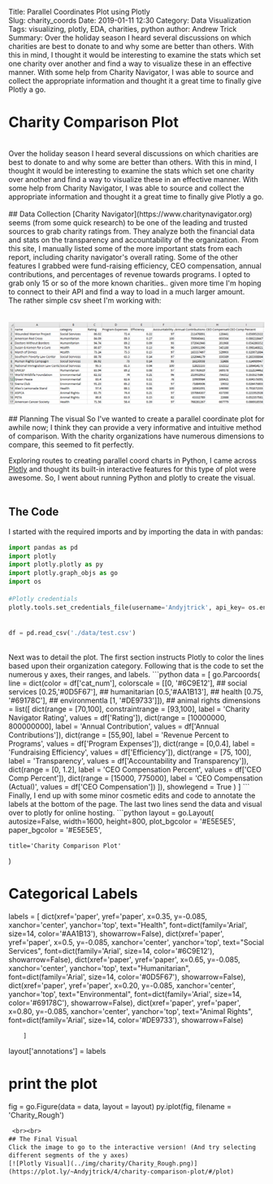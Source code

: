 Title: Parallel Coordinates Plot using Plotly  
Slug: charity_coords
Date: 2019-01-11 12:30
Category: Data Visualization
Tags: visualizing, plotly, EDA, charities, python
author: Andrew Trick
Summary: Over the holiday season I heard several discussions on which charities are best to donate to and why some are better than others. With this in mind, I thought it would be interesting to examine the stats which set one charity over another and find a way to visualize these in an effective manner. With some help from Charity Navigator, I was able to source and collect the appropriate information and thought it a great time to finally give Plotly a go. 

# Charity Comparison Plot
<br>
Over the holiday season I heard several discussions on which charities are best to donate to and why some are better than others. With this in mind, I thought it would be interesting to examine the stats which set one charity over another and find a way to visualize these in an effective manner. With some help from Charity Navigator, I was able to source and collect the appropriate information and thought it a great time to finally give Plotly a go. 
<br><br>
## Data Collection
[Charity Navigator](https://www.charitynavigator.org) seems (from some quick research) to be one of the leading and trusted sources to grab charity ratings from. They analyze both the financial data and stats on the transparency and accountability of the organization. From this site, I manually listed some of the more important stats from each report, including charity navigator's overall rating. Some of the other features I grabbed were fund-raising efficiency, CEO compensation, annual contributions, and percentages of revenue towards programs. I opted to grab only 15 or so of the more known charities.. given more time I'm hoping to connect to their API and find a way to load in a much larger amount. 
<br>
The rather simple csv sheet I'm working with:
<br><br>
&nbsp;&nbsp;&nbsp;&nbsp;&nbsp;&nbsp;<img src="../img/charity/data.png" style="width: 800px;"/>
<br><br>
## Planning The visual
So I've wanted to create a parallel coordinate plot for awhile now; I think they can provide a very informative and intuitive method of comparison. With the charity organizations have numerous dimensions to compare, this seemed to fit perfectly. 

Exploring routes to creating parallel coord charts in Python, I came across [Plotly](https://plot.ly) and thought its built-in interactive features for this type of plot were awesome. So, I went about running Python and plotly to create the visual.
<br><br>
## The Code
I started with the required imports and by importing the data in with pandas:
```python
import pandas as pd
import plotly 
import plotly.plotly as py
import plotly.graph_objs as go
import os

#Plotly credentials
plotly.tools.set_credentials_file(username='Andyjtrick', api_key= os.environ.get("PLOTLY_KEY"))


df = pd.read_csv('./data/test.csv')

```
<br>
Next was to detail the plot. The first section instructs Plotly to color the lines based upon their organization category. Following that is the code to set the numerous y axes, their ranges, and labels. 
```python
data = [
    go.Parcoords(
        line = dict(color = df['cat_num'],
                   colorscale = [[0, '#6C9E12'], ## social services
                                [0.25,'#0D5F67'], ## humanitarian
                                [0.5,'#AA1B13'], ## health
                                [0.75, '#69178C'], ## environmentla
                                [1, '#DE9733']]),  ## animal rights
        dimensions = list([
            dict(range = [70,100],
                 constraintrange = [93,100],
                label = 'Charity Navigator Rating', values = df['Rating']),
            dict(range = [10000000, 800000000],
                label = 'Annual Contribution', values = df['Annual Contributions']),
            dict(range = [55,90],
                label = 'Revenue Percent to Programs', values = df['Program Expenses']),
            dict(range = [0,0.4],
                label = 'Fundraising Efficiency', values = df['Efficiency']),
            dict(range = [75, 100],
                label = 'Transparency', values = df['Accountability and Transparency']),
            dict(range = [0, 1.2],
                label = 'CEO Compensation Percent', values = df['CEO Comp Percent']),
            dict(range = [15000, 775000],
                label = 'CEO Compensation (Actual)', values = df['CEO Compensation'])
        ]),
            showlegend = True
    )
]
```
<br>
Finally, I end up with some minor cosmetic edits and code to annotate the labels at the bottom of the page. The last two lines send the data and visual over to plotly for online hosting. 
```python
layout = go.Layout(
    autosize=False,
    width=1600,
    height=800,
    plot_bgcolor = '#E5E5E5',
    paper_bgcolor = '#E5E5E5',
    
    title='Charity Comparison Plot'
)

# Categorical Labels
labels = [
        dict(xref='paper', yref='paper', x=0.35, y=-0.085,
                              xanchor='center', yanchor='top',
                              text="Health",
                              font=dict(family='Arial',
                                        size=14,
                                        color='#AA1B13'),
                              showarrow=False),
        dict(xref='paper', yref='paper', x=0.5, y=-0.085,
                              xanchor='center', yanchor='top',
                              text="Social Services",
                              font=dict(family='Arial',
                                        size=14,
                                        color='#6C9E12'),
                              showarrow=False),
        dict(xref='paper', yref='paper', x=0.65, y=-0.085,
                              xanchor='center', yanchor='top',
                              text="Humanitarian",
                              font=dict(family='Arial',
                                        size=14,
                                        color='#0D5F67'),
                              showarrow=False),
        dict(xref='paper', yref='paper', x=0.20, y=-0.085,
                              xanchor='center', yanchor='top',
                              text="Environmental",
                              font=dict(family='Arial',
                                        size=14,
                                        color='#69178C'),
                              showarrow=False),
        dict(xref='paper', yref='paper', x=0.80, y=-0.085,
                              xanchor='center', yanchor='top',
                              text="Animal Rights",
                              font=dict(family='Arial',
                                        size=14,
                                        color='#DE9733'),
                              showarrow=False)
                              
        ]
layout['annotations'] = labels

# print the plot
fig = go.Figure(data = data, layout = layout)
py.iplot(fig, filename = 'Charity_Rough')
```
 <br><br>
## The Final Visual
Click the image to go to the interactive version! (And try selecting different segments of the y axes) 
[![Plotly Visual](../img/charity/Charity_Rough.png)](https://plot.ly/~Andyjtrick/4/charity-comparison-plot/#/plot)